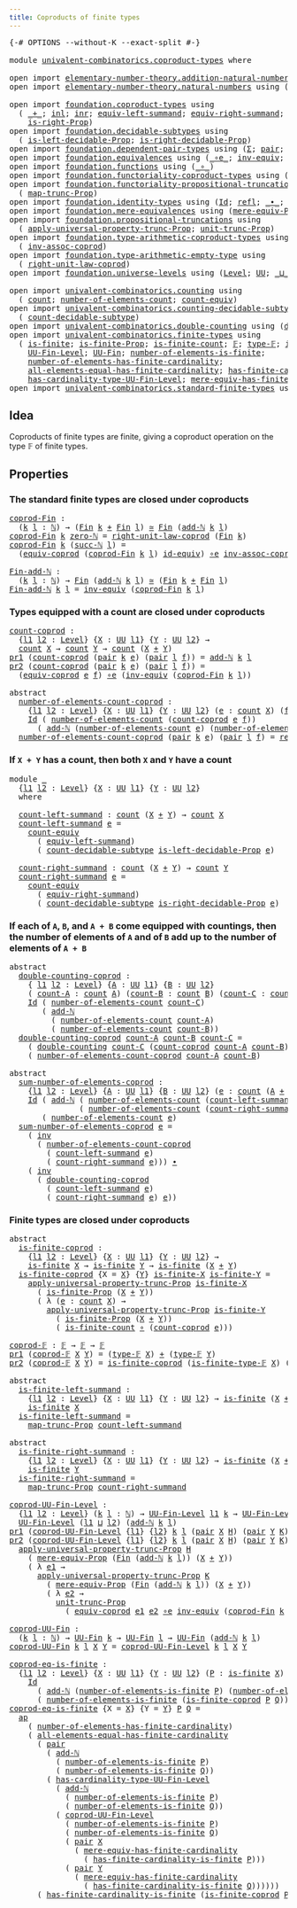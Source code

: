 ```yaml
---
title: Coproducts of finite types
---
```


<pre class="Agda"><a id="52" class="Symbol">{-#</a> <a id="56" class="Keyword">OPTIONS</a> <a id="64" class="Pragma">--without-K</a> <a id="76" class="Pragma">--exact-split</a> <a id="90" class="Symbol">#-}</a>

<a id="95" class="Keyword">module</a> <a id="102" href="univalent-combinatorics.coproduct-types.html" class="Module">univalent-combinatorics.coproduct-types</a> <a id="142" class="Keyword">where</a>

<a id="149" class="Keyword">open</a> <a id="154" class="Keyword">import</a> <a id="161" href="elementary-number-theory.addition-natural-numbers.html" class="Module">elementary-number-theory.addition-natural-numbers</a> <a id="211" class="Keyword">using</a> <a id="217" class="Symbol">(</a><a id="218" href="elementary-number-theory.addition-natural-numbers.html#1096" class="Function">add-ℕ</a><a id="223" class="Symbol">)</a>
<a id="225" class="Keyword">open</a> <a id="230" class="Keyword">import</a> <a id="237" href="elementary-number-theory.natural-numbers.html" class="Module">elementary-number-theory.natural-numbers</a> <a id="278" class="Keyword">using</a> <a id="284" class="Symbol">(</a><a id="285" href="elementary-number-theory.natural-numbers.html#1548" class="Datatype">ℕ</a><a id="286" class="Symbol">;</a> <a id="288" href="elementary-number-theory.natural-numbers.html#1569" class="InductiveConstructor">zero-ℕ</a><a id="294" class="Symbol">;</a> <a id="296" href="elementary-number-theory.natural-numbers.html#1582" class="InductiveConstructor">succ-ℕ</a><a id="302" class="Symbol">)</a>

<a id="305" class="Keyword">open</a> <a id="310" class="Keyword">import</a> <a id="317" href="foundation.coproduct-types.html" class="Module">foundation.coproduct-types</a> <a id="344" class="Keyword">using</a>
  <a id="352" class="Symbol">(</a> <a id="354" href="foundation.coproduct-types.html#1182" class="Datatype Operator">_+_</a><a id="357" class="Symbol">;</a> <a id="359" href="foundation.coproduct-types.html#1250" class="InductiveConstructor">inl</a><a id="362" class="Symbol">;</a> <a id="364" href="foundation.coproduct-types.html#1268" class="InductiveConstructor">inr</a><a id="367" class="Symbol">;</a> <a id="369" href="foundation.coproduct-types.html#3431" class="Function">equiv-left-summand</a><a id="387" class="Symbol">;</a> <a id="389" href="foundation.coproduct-types.html#4461" class="Function">equiv-right-summand</a><a id="408" class="Symbol">;</a> <a id="410" href="foundation.coproduct-types.html#1642" class="Function">is-left-Prop</a><a id="422" class="Symbol">;</a>
    <a id="428" href="foundation.coproduct-types.html#1936" class="Function">is-right-Prop</a><a id="441" class="Symbol">)</a>
<a id="443" class="Keyword">open</a> <a id="448" class="Keyword">import</a> <a id="455" href="foundation.decidable-subtypes.html" class="Module">foundation.decidable-subtypes</a> <a id="485" class="Keyword">using</a>
  <a id="493" class="Symbol">(</a> <a id="495" href="foundation.decidable-subtypes.html#3866" class="Function">is-left-decidable-Prop</a><a id="517" class="Symbol">;</a> <a id="519" href="foundation.decidable-subtypes.html#4263" class="Function">is-right-decidable-Prop</a><a id="542" class="Symbol">)</a>
<a id="544" class="Keyword">open</a> <a id="549" class="Keyword">import</a> <a id="556" href="foundation.dependent-pair-types.html" class="Module">foundation.dependent-pair-types</a> <a id="588" class="Keyword">using</a> <a id="594" class="Symbol">(</a><a id="595" href="foundation-core.dependent-pair-types.html#515" class="Record">Σ</a><a id="596" class="Symbol">;</a> <a id="598" href="foundation-core.dependent-pair-types.html#588" class="InductiveConstructor">pair</a><a id="602" class="Symbol">;</a> <a id="604" href="foundation-core.dependent-pair-types.html#605" class="Field">pr1</a><a id="607" class="Symbol">;</a> <a id="609" href="foundation-core.dependent-pair-types.html#617" class="Field">pr2</a><a id="612" class="Symbol">)</a>
<a id="614" class="Keyword">open</a> <a id="619" class="Keyword">import</a> <a id="626" href="foundation.equivalences.html" class="Module">foundation.equivalences</a> <a id="650" class="Keyword">using</a> <a id="656" class="Symbol">(</a><a id="657" href="foundation-core.equivalences.html#7869" class="Function Operator">_∘e_</a><a id="661" class="Symbol">;</a> <a id="663" href="foundation-core.equivalences.html#5721" class="Function">inv-equiv</a><a id="672" class="Symbol">;</a> <a id="674" href="foundation-core.equivalences.html#1621" class="Function Operator">_≃_</a><a id="677" class="Symbol">;</a> <a id="679" href="foundation-core.equivalences.html#2494" class="Function">id-equiv</a><a id="687" class="Symbol">)</a>
<a id="689" class="Keyword">open</a> <a id="694" class="Keyword">import</a> <a id="701" href="foundation.functions.html" class="Module">foundation.functions</a> <a id="722" class="Keyword">using</a> <a id="728" class="Symbol">(</a><a id="729" href="foundation-core.functions.html#420" class="Function Operator">_∘_</a><a id="732" class="Symbol">)</a>
<a id="734" class="Keyword">open</a> <a id="739" class="Keyword">import</a> <a id="746" href="foundation.functoriality-coproduct-types.html" class="Module">foundation.functoriality-coproduct-types</a> <a id="787" class="Keyword">using</a> <a id="793" class="Symbol">(</a><a id="794" href="foundation.functoriality-coproduct-types.html#7399" class="Function">equiv-coprod</a><a id="806" class="Symbol">)</a>
<a id="808" class="Keyword">open</a> <a id="813" class="Keyword">import</a> <a id="820" href="foundation.functoriality-propositional-truncation.html" class="Module">foundation.functoriality-propositional-truncation</a> <a id="870" class="Keyword">using</a>
  <a id="878" class="Symbol">(</a> <a id="880" href="foundation.functoriality-propositional-truncation.html#1456" class="Function">map-trunc-Prop</a><a id="894" class="Symbol">)</a>
<a id="896" class="Keyword">open</a> <a id="901" class="Keyword">import</a> <a id="908" href="foundation.identity-types.html" class="Module">foundation.identity-types</a> <a id="934" class="Keyword">using</a> <a id="940" class="Symbol">(</a><a id="941" href="foundation-core.identity-types.html#1767" class="Datatype">Id</a><a id="943" class="Symbol">;</a> <a id="945" href="foundation-core.identity-types.html#1820" class="InductiveConstructor">refl</a><a id="949" class="Symbol">;</a> <a id="951" href="foundation-core.identity-types.html#2425" class="Function Operator">_∙_</a><a id="954" class="Symbol">;</a> <a id="956" href="foundation-core.identity-types.html#2729" class="Function">inv</a><a id="959" class="Symbol">;</a> <a id="961" href="foundation-core.identity-types.html#4003" class="Function">ap</a><a id="963" class="Symbol">)</a>
<a id="965" class="Keyword">open</a> <a id="970" class="Keyword">import</a> <a id="977" href="foundation.mere-equivalences.html" class="Module">foundation.mere-equivalences</a> <a id="1006" class="Keyword">using</a> <a id="1012" class="Symbol">(</a><a id="1013" href="foundation.mere-equivalences.html#1301" class="Function">mere-equiv-Prop</a><a id="1028" class="Symbol">)</a>
<a id="1030" class="Keyword">open</a> <a id="1035" class="Keyword">import</a> <a id="1042" href="foundation.propositional-truncations.html" class="Module">foundation.propositional-truncations</a> <a id="1079" class="Keyword">using</a>
  <a id="1087" class="Symbol">(</a> <a id="1089" href="foundation.propositional-truncations.html#5775" class="Function">apply-universal-property-trunc-Prop</a><a id="1124" class="Symbol">;</a> <a id="1126" href="foundation.propositional-truncations.html#2293" class="Function">unit-trunc-Prop</a><a id="1141" class="Symbol">)</a>
<a id="1143" class="Keyword">open</a> <a id="1148" class="Keyword">import</a> <a id="1155" href="foundation.type-arithmetic-coproduct-types.html" class="Module">foundation.type-arithmetic-coproduct-types</a> <a id="1198" class="Keyword">using</a>
  <a id="1206" class="Symbol">(</a> <a id="1208" href="foundation.type-arithmetic-coproduct-types.html#3666" class="Function">inv-assoc-coprod</a><a id="1224" class="Symbol">)</a>
<a id="1226" class="Keyword">open</a> <a id="1231" class="Keyword">import</a> <a id="1238" href="foundation.type-arithmetic-empty-type.html" class="Module">foundation.type-arithmetic-empty-type</a> <a id="1276" class="Keyword">using</a>
  <a id="1284" class="Symbol">(</a> <a id="1286" href="foundation.type-arithmetic-empty-type.html#10598" class="Function">right-unit-law-coprod</a><a id="1307" class="Symbol">)</a>
<a id="1309" class="Keyword">open</a> <a id="1314" class="Keyword">import</a> <a id="1321" href="foundation.universe-levels.html" class="Module">foundation.universe-levels</a> <a id="1348" class="Keyword">using</a> <a id="1354" class="Symbol">(</a><a id="1355" href="Agda.Primitive.html#597" class="Postulate">Level</a><a id="1360" class="Symbol">;</a> <a id="1362" href="foundation-core.universe-levels.html#235" class="Primitive">UU</a><a id="1364" class="Symbol">;</a> <a id="1366" href="Agda.Primitive.html#810" class="Primitive Operator">_⊔_</a><a id="1369" class="Symbol">)</a>

<a id="1372" class="Keyword">open</a> <a id="1377" class="Keyword">import</a> <a id="1384" href="univalent-combinatorics.counting.html" class="Module">univalent-combinatorics.counting</a> <a id="1417" class="Keyword">using</a>
  <a id="1425" class="Symbol">(</a> <a id="1427" href="univalent-combinatorics.counting.html#1901" class="Function">count</a><a id="1432" class="Symbol">;</a> <a id="1434" href="univalent-combinatorics.counting.html#2029" class="Function">number-of-elements-count</a><a id="1458" class="Symbol">;</a> <a id="1460" href="univalent-combinatorics.counting.html#3395" class="Function">count-equiv</a><a id="1471" class="Symbol">)</a>
<a id="1473" class="Keyword">open</a> <a id="1478" class="Keyword">import</a> <a id="1485" href="univalent-combinatorics.counting-decidable-subtypes.html" class="Module">univalent-combinatorics.counting-decidable-subtypes</a> <a id="1537" class="Keyword">using</a>
  <a id="1545" class="Symbol">(</a> <a id="1547" href="univalent-combinatorics.counting-decidable-subtypes.html#4574" class="Function">count-decidable-subtype</a><a id="1570" class="Symbol">)</a>
<a id="1572" class="Keyword">open</a> <a id="1577" class="Keyword">import</a> <a id="1584" href="univalent-combinatorics.double-counting.html" class="Module">univalent-combinatorics.double-counting</a> <a id="1624" class="Keyword">using</a> <a id="1630" class="Symbol">(</a><a id="1631" href="univalent-combinatorics.double-counting.html#1110" class="Function">double-counting</a><a id="1646" class="Symbol">)</a>
<a id="1648" class="Keyword">open</a> <a id="1653" class="Keyword">import</a> <a id="1660" href="univalent-combinatorics.finite-types.html" class="Module">univalent-combinatorics.finite-types</a> <a id="1697" class="Keyword">using</a>
  <a id="1705" class="Symbol">(</a> <a id="1707" href="univalent-combinatorics.finite-types.html#4134" class="Function">is-finite</a><a id="1716" class="Symbol">;</a> <a id="1718" href="univalent-combinatorics.finite-types.html#4043" class="Function">is-finite-Prop</a><a id="1732" class="Symbol">;</a> <a id="1734" href="univalent-combinatorics.finite-types.html#4373" class="Function">is-finite-count</a><a id="1749" class="Symbol">;</a> <a id="1751" href="univalent-combinatorics.finite-types.html#4873" class="Function">𝔽</a><a id="1752" class="Symbol">;</a> <a id="1754" href="univalent-combinatorics.finite-types.html#4912" class="Function">type-𝔽</a><a id="1760" class="Symbol">;</a> <a id="1762" href="univalent-combinatorics.finite-types.html#4957" class="Function">is-finite-type-𝔽</a><a id="1778" class="Symbol">;</a>
    <a id="1784" href="univalent-combinatorics.finite-types.html#5385" class="Function">UU-Fin-Level</a><a id="1796" class="Symbol">;</a> <a id="1798" href="univalent-combinatorics.finite-types.html#5852" class="Function">UU-Fin</a><a id="1804" class="Symbol">;</a> <a id="1806" href="univalent-combinatorics.finite-types.html#12633" class="Function">number-of-elements-is-finite</a><a id="1834" class="Symbol">;</a>
    <a id="1840" href="univalent-combinatorics.finite-types.html#6290" class="Function">number-of-elements-has-finite-cardinality</a><a id="1881" class="Symbol">;</a>
    <a id="1887" href="univalent-combinatorics.finite-types.html#10667" class="Function">all-elements-equal-has-finite-cardinality</a><a id="1928" class="Symbol">;</a> <a id="1930" href="univalent-combinatorics.finite-types.html#12396" class="Function">has-finite-cardinality-is-finite</a><a id="1962" class="Symbol">;</a>
    <a id="1968" href="univalent-combinatorics.finite-types.html#5588" class="Function">has-cardinality-type-UU-Fin-Level</a><a id="2001" class="Symbol">;</a> <a id="2003" href="univalent-combinatorics.finite-types.html#6450" class="Function">mere-equiv-has-finite-cardinality</a><a id="2036" class="Symbol">)</a>
<a id="2038" class="Keyword">open</a> <a id="2043" class="Keyword">import</a> <a id="2050" href="univalent-combinatorics.standard-finite-types.html" class="Module">univalent-combinatorics.standard-finite-types</a> <a id="2096" class="Keyword">using</a> <a id="2102" class="Symbol">(</a><a id="2103" href="univalent-combinatorics.standard-finite-types.html#2393" class="Function">Fin</a><a id="2106" class="Symbol">)</a>
</pre>
## Idea

Coproducts of finite types are finite, giving a coproduct operation on the type 𝔽 of finite types.

## Properties

### The standard finite types are closed under coproducts

<pre class="Agda"><a id="coprod-Fin"></a><a id="2304" href="univalent-combinatorics.coproduct-types.html#2304" class="Function">coprod-Fin</a> <a id="2315" class="Symbol">:</a>
  <a id="2319" class="Symbol">(</a><a id="2320" href="univalent-combinatorics.coproduct-types.html#2320" class="Bound">k</a> <a id="2322" href="univalent-combinatorics.coproduct-types.html#2322" class="Bound">l</a> <a id="2324" class="Symbol">:</a> <a id="2326" href="elementary-number-theory.natural-numbers.html#1548" class="Datatype">ℕ</a><a id="2327" class="Symbol">)</a> <a id="2329" class="Symbol">→</a> <a id="2331" class="Symbol">(</a><a id="2332" href="univalent-combinatorics.standard-finite-types.html#2393" class="Function">Fin</a> <a id="2336" href="univalent-combinatorics.coproduct-types.html#2320" class="Bound">k</a> <a id="2338" href="foundation.coproduct-types.html#1182" class="Datatype Operator">+</a> <a id="2340" href="univalent-combinatorics.standard-finite-types.html#2393" class="Function">Fin</a> <a id="2344" href="univalent-combinatorics.coproduct-types.html#2322" class="Bound">l</a><a id="2345" class="Symbol">)</a> <a id="2347" href="foundation-core.equivalences.html#1621" class="Function Operator">≃</a> <a id="2349" href="univalent-combinatorics.standard-finite-types.html#2393" class="Function">Fin</a> <a id="2353" class="Symbol">(</a><a id="2354" href="elementary-number-theory.addition-natural-numbers.html#1096" class="Function">add-ℕ</a> <a id="2360" href="univalent-combinatorics.coproduct-types.html#2320" class="Bound">k</a> <a id="2362" href="univalent-combinatorics.coproduct-types.html#2322" class="Bound">l</a><a id="2363" class="Symbol">)</a>
<a id="2365" href="univalent-combinatorics.coproduct-types.html#2304" class="Function">coprod-Fin</a> <a id="2376" href="univalent-combinatorics.coproduct-types.html#2376" class="Bound">k</a> <a id="2378" href="elementary-number-theory.natural-numbers.html#1569" class="InductiveConstructor">zero-ℕ</a> <a id="2385" class="Symbol">=</a> <a id="2387" href="foundation.type-arithmetic-empty-type.html#10598" class="Function">right-unit-law-coprod</a> <a id="2409" class="Symbol">(</a><a id="2410" href="univalent-combinatorics.standard-finite-types.html#2393" class="Function">Fin</a> <a id="2414" href="univalent-combinatorics.coproduct-types.html#2376" class="Bound">k</a><a id="2415" class="Symbol">)</a>
<a id="2417" href="univalent-combinatorics.coproduct-types.html#2304" class="Function">coprod-Fin</a> <a id="2428" href="univalent-combinatorics.coproduct-types.html#2428" class="Bound">k</a> <a id="2430" class="Symbol">(</a><a id="2431" href="elementary-number-theory.natural-numbers.html#1582" class="InductiveConstructor">succ-ℕ</a> <a id="2438" href="univalent-combinatorics.coproduct-types.html#2438" class="Bound">l</a><a id="2439" class="Symbol">)</a> <a id="2441" class="Symbol">=</a>
  <a id="2445" class="Symbol">(</a><a id="2446" href="foundation.functoriality-coproduct-types.html#7399" class="Function">equiv-coprod</a> <a id="2459" class="Symbol">(</a><a id="2460" href="univalent-combinatorics.coproduct-types.html#2304" class="Function">coprod-Fin</a> <a id="2471" href="univalent-combinatorics.coproduct-types.html#2428" class="Bound">k</a> <a id="2473" href="univalent-combinatorics.coproduct-types.html#2438" class="Bound">l</a><a id="2474" class="Symbol">)</a> <a id="2476" href="foundation-core.equivalences.html#2494" class="Function">id-equiv</a><a id="2484" class="Symbol">)</a> <a id="2486" href="foundation-core.equivalences.html#7869" class="Function Operator">∘e</a> <a id="2489" href="foundation.type-arithmetic-coproduct-types.html#3666" class="Function">inv-assoc-coprod</a>

<a id="Fin-add-ℕ"></a><a id="2507" href="univalent-combinatorics.coproduct-types.html#2507" class="Function">Fin-add-ℕ</a> <a id="2517" class="Symbol">:</a>
  <a id="2521" class="Symbol">(</a><a id="2522" href="univalent-combinatorics.coproduct-types.html#2522" class="Bound">k</a> <a id="2524" href="univalent-combinatorics.coproduct-types.html#2524" class="Bound">l</a> <a id="2526" class="Symbol">:</a> <a id="2528" href="elementary-number-theory.natural-numbers.html#1548" class="Datatype">ℕ</a><a id="2529" class="Symbol">)</a> <a id="2531" class="Symbol">→</a> <a id="2533" href="univalent-combinatorics.standard-finite-types.html#2393" class="Function">Fin</a> <a id="2537" class="Symbol">(</a><a id="2538" href="elementary-number-theory.addition-natural-numbers.html#1096" class="Function">add-ℕ</a> <a id="2544" href="univalent-combinatorics.coproduct-types.html#2522" class="Bound">k</a> <a id="2546" href="univalent-combinatorics.coproduct-types.html#2524" class="Bound">l</a><a id="2547" class="Symbol">)</a> <a id="2549" href="foundation-core.equivalences.html#1621" class="Function Operator">≃</a> <a id="2551" class="Symbol">(</a><a id="2552" href="univalent-combinatorics.standard-finite-types.html#2393" class="Function">Fin</a> <a id="2556" href="univalent-combinatorics.coproduct-types.html#2522" class="Bound">k</a> <a id="2558" href="foundation.coproduct-types.html#1182" class="Datatype Operator">+</a> <a id="2560" href="univalent-combinatorics.standard-finite-types.html#2393" class="Function">Fin</a> <a id="2564" href="univalent-combinatorics.coproduct-types.html#2524" class="Bound">l</a><a id="2565" class="Symbol">)</a>
<a id="2567" href="univalent-combinatorics.coproduct-types.html#2507" class="Function">Fin-add-ℕ</a> <a id="2577" href="univalent-combinatorics.coproduct-types.html#2577" class="Bound">k</a> <a id="2579" href="univalent-combinatorics.coproduct-types.html#2579" class="Bound">l</a> <a id="2581" class="Symbol">=</a> <a id="2583" href="foundation-core.equivalences.html#5721" class="Function">inv-equiv</a> <a id="2593" class="Symbol">(</a><a id="2594" href="univalent-combinatorics.coproduct-types.html#2304" class="Function">coprod-Fin</a> <a id="2605" href="univalent-combinatorics.coproduct-types.html#2577" class="Bound">k</a> <a id="2607" href="univalent-combinatorics.coproduct-types.html#2579" class="Bound">l</a><a id="2608" class="Symbol">)</a>
</pre>
### Types equipped with a count are closed under coproducts

<pre class="Agda"><a id="count-coprod"></a><a id="2684" href="univalent-combinatorics.coproduct-types.html#2684" class="Function">count-coprod</a> <a id="2697" class="Symbol">:</a>
  <a id="2701" class="Symbol">{</a><a id="2702" href="univalent-combinatorics.coproduct-types.html#2702" class="Bound">l1</a> <a id="2705" href="univalent-combinatorics.coproduct-types.html#2705" class="Bound">l2</a> <a id="2708" class="Symbol">:</a> <a id="2710" href="Agda.Primitive.html#597" class="Postulate">Level</a><a id="2715" class="Symbol">}</a> <a id="2717" class="Symbol">{</a><a id="2718" href="univalent-combinatorics.coproduct-types.html#2718" class="Bound">X</a> <a id="2720" class="Symbol">:</a> <a id="2722" href="foundation-core.universe-levels.html#235" class="Primitive">UU</a> <a id="2725" href="univalent-combinatorics.coproduct-types.html#2702" class="Bound">l1</a><a id="2727" class="Symbol">}</a> <a id="2729" class="Symbol">{</a><a id="2730" href="univalent-combinatorics.coproduct-types.html#2730" class="Bound">Y</a> <a id="2732" class="Symbol">:</a> <a id="2734" href="foundation-core.universe-levels.html#235" class="Primitive">UU</a> <a id="2737" href="univalent-combinatorics.coproduct-types.html#2705" class="Bound">l2</a><a id="2739" class="Symbol">}</a> <a id="2741" class="Symbol">→</a>
  <a id="2745" href="univalent-combinatorics.counting.html#1901" class="Function">count</a> <a id="2751" href="univalent-combinatorics.coproduct-types.html#2718" class="Bound">X</a> <a id="2753" class="Symbol">→</a> <a id="2755" href="univalent-combinatorics.counting.html#1901" class="Function">count</a> <a id="2761" href="univalent-combinatorics.coproduct-types.html#2730" class="Bound">Y</a> <a id="2763" class="Symbol">→</a> <a id="2765" href="univalent-combinatorics.counting.html#1901" class="Function">count</a> <a id="2771" class="Symbol">(</a><a id="2772" href="univalent-combinatorics.coproduct-types.html#2718" class="Bound">X</a> <a id="2774" href="foundation.coproduct-types.html#1182" class="Datatype Operator">+</a> <a id="2776" href="univalent-combinatorics.coproduct-types.html#2730" class="Bound">Y</a><a id="2777" class="Symbol">)</a>
<a id="2779" href="foundation-core.dependent-pair-types.html#605" class="Field">pr1</a> <a id="2783" class="Symbol">(</a><a id="2784" href="univalent-combinatorics.coproduct-types.html#2684" class="Function">count-coprod</a> <a id="2797" class="Symbol">(</a><a id="2798" href="foundation-core.dependent-pair-types.html#588" class="InductiveConstructor">pair</a> <a id="2803" href="univalent-combinatorics.coproduct-types.html#2803" class="Bound">k</a> <a id="2805" href="univalent-combinatorics.coproduct-types.html#2805" class="Bound">e</a><a id="2806" class="Symbol">)</a> <a id="2808" class="Symbol">(</a><a id="2809" href="foundation-core.dependent-pair-types.html#588" class="InductiveConstructor">pair</a> <a id="2814" href="univalent-combinatorics.coproduct-types.html#2814" class="Bound">l</a> <a id="2816" href="univalent-combinatorics.coproduct-types.html#2816" class="Bound">f</a><a id="2817" class="Symbol">))</a> <a id="2820" class="Symbol">=</a> <a id="2822" href="elementary-number-theory.addition-natural-numbers.html#1096" class="Function">add-ℕ</a> <a id="2828" href="univalent-combinatorics.coproduct-types.html#2803" class="Bound">k</a> <a id="2830" href="univalent-combinatorics.coproduct-types.html#2814" class="Bound">l</a>
<a id="2832" href="foundation-core.dependent-pair-types.html#617" class="Field">pr2</a> <a id="2836" class="Symbol">(</a><a id="2837" href="univalent-combinatorics.coproduct-types.html#2684" class="Function">count-coprod</a> <a id="2850" class="Symbol">(</a><a id="2851" href="foundation-core.dependent-pair-types.html#588" class="InductiveConstructor">pair</a> <a id="2856" href="univalent-combinatorics.coproduct-types.html#2856" class="Bound">k</a> <a id="2858" href="univalent-combinatorics.coproduct-types.html#2858" class="Bound">e</a><a id="2859" class="Symbol">)</a> <a id="2861" class="Symbol">(</a><a id="2862" href="foundation-core.dependent-pair-types.html#588" class="InductiveConstructor">pair</a> <a id="2867" href="univalent-combinatorics.coproduct-types.html#2867" class="Bound">l</a> <a id="2869" href="univalent-combinatorics.coproduct-types.html#2869" class="Bound">f</a><a id="2870" class="Symbol">))</a> <a id="2873" class="Symbol">=</a>
  <a id="2877" class="Symbol">(</a><a id="2878" href="foundation.functoriality-coproduct-types.html#7399" class="Function">equiv-coprod</a> <a id="2891" href="univalent-combinatorics.coproduct-types.html#2858" class="Bound">e</a> <a id="2893" href="univalent-combinatorics.coproduct-types.html#2869" class="Bound">f</a><a id="2894" class="Symbol">)</a> <a id="2896" href="foundation-core.equivalences.html#7869" class="Function Operator">∘e</a> <a id="2899" class="Symbol">(</a><a id="2900" href="foundation-core.equivalences.html#5721" class="Function">inv-equiv</a> <a id="2910" class="Symbol">(</a><a id="2911" href="univalent-combinatorics.coproduct-types.html#2304" class="Function">coprod-Fin</a> <a id="2922" href="univalent-combinatorics.coproduct-types.html#2856" class="Bound">k</a> <a id="2924" href="univalent-combinatorics.coproduct-types.html#2867" class="Bound">l</a><a id="2925" class="Symbol">))</a>

<a id="2929" class="Keyword">abstract</a>
  <a id="number-of-elements-count-coprod"></a><a id="2940" href="univalent-combinatorics.coproduct-types.html#2940" class="Function">number-of-elements-count-coprod</a> <a id="2972" class="Symbol">:</a>
    <a id="2978" class="Symbol">{</a><a id="2979" href="univalent-combinatorics.coproduct-types.html#2979" class="Bound">l1</a> <a id="2982" href="univalent-combinatorics.coproduct-types.html#2982" class="Bound">l2</a> <a id="2985" class="Symbol">:</a> <a id="2987" href="Agda.Primitive.html#597" class="Postulate">Level</a><a id="2992" class="Symbol">}</a> <a id="2994" class="Symbol">{</a><a id="2995" href="univalent-combinatorics.coproduct-types.html#2995" class="Bound">X</a> <a id="2997" class="Symbol">:</a> <a id="2999" href="foundation-core.universe-levels.html#235" class="Primitive">UU</a> <a id="3002" href="univalent-combinatorics.coproduct-types.html#2979" class="Bound">l1</a><a id="3004" class="Symbol">}</a> <a id="3006" class="Symbol">{</a><a id="3007" href="univalent-combinatorics.coproduct-types.html#3007" class="Bound">Y</a> <a id="3009" class="Symbol">:</a> <a id="3011" href="foundation-core.universe-levels.html#235" class="Primitive">UU</a> <a id="3014" href="univalent-combinatorics.coproduct-types.html#2982" class="Bound">l2</a><a id="3016" class="Symbol">}</a> <a id="3018" class="Symbol">(</a><a id="3019" href="univalent-combinatorics.coproduct-types.html#3019" class="Bound">e</a> <a id="3021" class="Symbol">:</a> <a id="3023" href="univalent-combinatorics.counting.html#1901" class="Function">count</a> <a id="3029" href="univalent-combinatorics.coproduct-types.html#2995" class="Bound">X</a><a id="3030" class="Symbol">)</a> <a id="3032" class="Symbol">(</a><a id="3033" href="univalent-combinatorics.coproduct-types.html#3033" class="Bound">f</a> <a id="3035" class="Symbol">:</a> <a id="3037" href="univalent-combinatorics.counting.html#1901" class="Function">count</a> <a id="3043" href="univalent-combinatorics.coproduct-types.html#3007" class="Bound">Y</a><a id="3044" class="Symbol">)</a> <a id="3046" class="Symbol">→</a>
    <a id="3052" href="foundation-core.identity-types.html#1767" class="Datatype">Id</a> <a id="3055" class="Symbol">(</a> <a id="3057" href="univalent-combinatorics.counting.html#2029" class="Function">number-of-elements-count</a> <a id="3082" class="Symbol">(</a><a id="3083" href="univalent-combinatorics.coproduct-types.html#2684" class="Function">count-coprod</a> <a id="3096" href="univalent-combinatorics.coproduct-types.html#3019" class="Bound">e</a> <a id="3098" href="univalent-combinatorics.coproduct-types.html#3033" class="Bound">f</a><a id="3099" class="Symbol">))</a>
      <a id="3108" class="Symbol">(</a> <a id="3110" href="elementary-number-theory.addition-natural-numbers.html#1096" class="Function">add-ℕ</a> <a id="3116" class="Symbol">(</a><a id="3117" href="univalent-combinatorics.counting.html#2029" class="Function">number-of-elements-count</a> <a id="3142" href="univalent-combinatorics.coproduct-types.html#3019" class="Bound">e</a><a id="3143" class="Symbol">)</a> <a id="3145" class="Symbol">(</a><a id="3146" href="univalent-combinatorics.counting.html#2029" class="Function">number-of-elements-count</a> <a id="3171" href="univalent-combinatorics.coproduct-types.html#3033" class="Bound">f</a><a id="3172" class="Symbol">))</a>
  <a id="3177" href="univalent-combinatorics.coproduct-types.html#2940" class="Function">number-of-elements-count-coprod</a> <a id="3209" class="Symbol">(</a><a id="3210" href="foundation-core.dependent-pair-types.html#588" class="InductiveConstructor">pair</a> <a id="3215" href="univalent-combinatorics.coproduct-types.html#3215" class="Bound">k</a> <a id="3217" href="univalent-combinatorics.coproduct-types.html#3217" class="Bound">e</a><a id="3218" class="Symbol">)</a> <a id="3220" class="Symbol">(</a><a id="3221" href="foundation-core.dependent-pair-types.html#588" class="InductiveConstructor">pair</a> <a id="3226" href="univalent-combinatorics.coproduct-types.html#3226" class="Bound">l</a> <a id="3228" href="univalent-combinatorics.coproduct-types.html#3228" class="Bound">f</a><a id="3229" class="Symbol">)</a> <a id="3231" class="Symbol">=</a> <a id="3233" href="foundation-core.identity-types.html#1820" class="InductiveConstructor">refl</a>
</pre>
### If `X + Y` has a count, then both `X` and `Y` have a count

<pre class="Agda"><a id="3315" class="Keyword">module</a> <a id="3322" href="univalent-combinatorics.coproduct-types.html#3322" class="Module">_</a>
  <a id="3326" class="Symbol">{</a><a id="3327" href="univalent-combinatorics.coproduct-types.html#3327" class="Bound">l1</a> <a id="3330" href="univalent-combinatorics.coproduct-types.html#3330" class="Bound">l2</a> <a id="3333" class="Symbol">:</a> <a id="3335" href="Agda.Primitive.html#597" class="Postulate">Level</a><a id="3340" class="Symbol">}</a> <a id="3342" class="Symbol">{</a><a id="3343" href="univalent-combinatorics.coproduct-types.html#3343" class="Bound">X</a> <a id="3345" class="Symbol">:</a> <a id="3347" href="foundation-core.universe-levels.html#235" class="Primitive">UU</a> <a id="3350" href="univalent-combinatorics.coproduct-types.html#3327" class="Bound">l1</a><a id="3352" class="Symbol">}</a> <a id="3354" class="Symbol">{</a><a id="3355" href="univalent-combinatorics.coproduct-types.html#3355" class="Bound">Y</a> <a id="3357" class="Symbol">:</a> <a id="3359" href="foundation-core.universe-levels.html#235" class="Primitive">UU</a> <a id="3362" href="univalent-combinatorics.coproduct-types.html#3330" class="Bound">l2</a><a id="3364" class="Symbol">}</a>
  <a id="3368" class="Keyword">where</a>
  
  <a id="3379" href="univalent-combinatorics.coproduct-types.html#3379" class="Function">count-left-summand</a> <a id="3398" class="Symbol">:</a> <a id="3400" href="univalent-combinatorics.counting.html#1901" class="Function">count</a> <a id="3406" class="Symbol">(</a><a id="3407" href="univalent-combinatorics.coproduct-types.html#3343" class="Bound">X</a> <a id="3409" href="foundation.coproduct-types.html#1182" class="Datatype Operator">+</a> <a id="3411" href="univalent-combinatorics.coproduct-types.html#3355" class="Bound">Y</a><a id="3412" class="Symbol">)</a> <a id="3414" class="Symbol">→</a> <a id="3416" href="univalent-combinatorics.counting.html#1901" class="Function">count</a> <a id="3422" href="univalent-combinatorics.coproduct-types.html#3343" class="Bound">X</a>
  <a id="3426" href="univalent-combinatorics.coproduct-types.html#3379" class="Function">count-left-summand</a> <a id="3445" href="univalent-combinatorics.coproduct-types.html#3445" class="Bound">e</a> <a id="3447" class="Symbol">=</a>
    <a id="3453" href="univalent-combinatorics.counting.html#3395" class="Function">count-equiv</a>
      <a id="3471" class="Symbol">(</a> <a id="3473" href="foundation.coproduct-types.html#3431" class="Function">equiv-left-summand</a><a id="3491" class="Symbol">)</a>
      <a id="3499" class="Symbol">(</a> <a id="3501" href="univalent-combinatorics.counting-decidable-subtypes.html#4574" class="Function">count-decidable-subtype</a> <a id="3525" href="foundation.decidable-subtypes.html#3866" class="Function">is-left-decidable-Prop</a> <a id="3548" href="univalent-combinatorics.coproduct-types.html#3445" class="Bound">e</a><a id="3549" class="Symbol">)</a>

  <a id="3554" href="univalent-combinatorics.coproduct-types.html#3554" class="Function">count-right-summand</a> <a id="3574" class="Symbol">:</a> <a id="3576" href="univalent-combinatorics.counting.html#1901" class="Function">count</a> <a id="3582" class="Symbol">(</a><a id="3583" href="univalent-combinatorics.coproduct-types.html#3343" class="Bound">X</a> <a id="3585" href="foundation.coproduct-types.html#1182" class="Datatype Operator">+</a> <a id="3587" href="univalent-combinatorics.coproduct-types.html#3355" class="Bound">Y</a><a id="3588" class="Symbol">)</a> <a id="3590" class="Symbol">→</a> <a id="3592" href="univalent-combinatorics.counting.html#1901" class="Function">count</a> <a id="3598" href="univalent-combinatorics.coproduct-types.html#3355" class="Bound">Y</a>
  <a id="3602" href="univalent-combinatorics.coproduct-types.html#3554" class="Function">count-right-summand</a> <a id="3622" href="univalent-combinatorics.coproduct-types.html#3622" class="Bound">e</a> <a id="3624" class="Symbol">=</a>
    <a id="3630" href="univalent-combinatorics.counting.html#3395" class="Function">count-equiv</a>
      <a id="3648" class="Symbol">(</a> <a id="3650" href="foundation.coproduct-types.html#4461" class="Function">equiv-right-summand</a><a id="3669" class="Symbol">)</a>
      <a id="3677" class="Symbol">(</a> <a id="3679" href="univalent-combinatorics.counting-decidable-subtypes.html#4574" class="Function">count-decidable-subtype</a> <a id="3703" href="foundation.decidable-subtypes.html#4263" class="Function">is-right-decidable-Prop</a> <a id="3727" href="univalent-combinatorics.coproduct-types.html#3622" class="Bound">e</a><a id="3728" class="Symbol">)</a>
</pre>
### If each of `A`, `B`, and `A + B` come equipped with countings, then the number of elements of `A` and of `B` add up to the number of elements of `A + B`

<pre class="Agda"><a id="3901" class="Keyword">abstract</a>
  <a id="double-counting-coprod"></a><a id="3912" href="univalent-combinatorics.coproduct-types.html#3912" class="Function">double-counting-coprod</a> <a id="3935" class="Symbol">:</a>
    <a id="3941" class="Symbol">{</a> <a id="3943" href="univalent-combinatorics.coproduct-types.html#3943" class="Bound">l1</a> <a id="3946" href="univalent-combinatorics.coproduct-types.html#3946" class="Bound">l2</a> <a id="3949" class="Symbol">:</a> <a id="3951" href="Agda.Primitive.html#597" class="Postulate">Level</a><a id="3956" class="Symbol">}</a> <a id="3958" class="Symbol">{</a><a id="3959" href="univalent-combinatorics.coproduct-types.html#3959" class="Bound">A</a> <a id="3961" class="Symbol">:</a> <a id="3963" href="foundation-core.universe-levels.html#235" class="Primitive">UU</a> <a id="3966" href="univalent-combinatorics.coproduct-types.html#3943" class="Bound">l1</a><a id="3968" class="Symbol">}</a> <a id="3970" class="Symbol">{</a><a id="3971" href="univalent-combinatorics.coproduct-types.html#3971" class="Bound">B</a> <a id="3973" class="Symbol">:</a> <a id="3975" href="foundation-core.universe-levels.html#235" class="Primitive">UU</a> <a id="3978" href="univalent-combinatorics.coproduct-types.html#3946" class="Bound">l2</a><a id="3980" class="Symbol">}</a>
    <a id="3986" class="Symbol">(</a> <a id="3988" href="univalent-combinatorics.coproduct-types.html#3988" class="Bound">count-A</a> <a id="3996" class="Symbol">:</a> <a id="3998" href="univalent-combinatorics.counting.html#1901" class="Function">count</a> <a id="4004" href="univalent-combinatorics.coproduct-types.html#3959" class="Bound">A</a><a id="4005" class="Symbol">)</a> <a id="4007" class="Symbol">(</a><a id="4008" href="univalent-combinatorics.coproduct-types.html#4008" class="Bound">count-B</a> <a id="4016" class="Symbol">:</a> <a id="4018" href="univalent-combinatorics.counting.html#1901" class="Function">count</a> <a id="4024" href="univalent-combinatorics.coproduct-types.html#3971" class="Bound">B</a><a id="4025" class="Symbol">)</a> <a id="4027" class="Symbol">(</a><a id="4028" href="univalent-combinatorics.coproduct-types.html#4028" class="Bound">count-C</a> <a id="4036" class="Symbol">:</a> <a id="4038" href="univalent-combinatorics.counting.html#1901" class="Function">count</a> <a id="4044" class="Symbol">(</a><a id="4045" href="univalent-combinatorics.coproduct-types.html#3959" class="Bound">A</a> <a id="4047" href="foundation.coproduct-types.html#1182" class="Datatype Operator">+</a> <a id="4049" href="univalent-combinatorics.coproduct-types.html#3971" class="Bound">B</a><a id="4050" class="Symbol">))</a> <a id="4053" class="Symbol">→</a>
    <a id="4059" href="foundation-core.identity-types.html#1767" class="Datatype">Id</a> <a id="4062" class="Symbol">(</a> <a id="4064" href="univalent-combinatorics.counting.html#2029" class="Function">number-of-elements-count</a> <a id="4089" href="univalent-combinatorics.coproduct-types.html#4028" class="Bound">count-C</a><a id="4096" class="Symbol">)</a>
       <a id="4105" class="Symbol">(</a> <a id="4107" href="elementary-number-theory.addition-natural-numbers.html#1096" class="Function">add-ℕ</a>
         <a id="4122" class="Symbol">(</a> <a id="4124" href="univalent-combinatorics.counting.html#2029" class="Function">number-of-elements-count</a> <a id="4149" href="univalent-combinatorics.coproduct-types.html#3988" class="Bound">count-A</a><a id="4156" class="Symbol">)</a>
         <a id="4167" class="Symbol">(</a> <a id="4169" href="univalent-combinatorics.counting.html#2029" class="Function">number-of-elements-count</a> <a id="4194" href="univalent-combinatorics.coproduct-types.html#4008" class="Bound">count-B</a><a id="4201" class="Symbol">))</a>
  <a id="4206" href="univalent-combinatorics.coproduct-types.html#3912" class="Function">double-counting-coprod</a> <a id="4229" href="univalent-combinatorics.coproduct-types.html#4229" class="Bound">count-A</a> <a id="4237" href="univalent-combinatorics.coproduct-types.html#4237" class="Bound">count-B</a> <a id="4245" href="univalent-combinatorics.coproduct-types.html#4245" class="Bound">count-C</a> <a id="4253" class="Symbol">=</a>
    <a id="4259" class="Symbol">(</a> <a id="4261" href="univalent-combinatorics.double-counting.html#1110" class="Function">double-counting</a> <a id="4277" href="univalent-combinatorics.coproduct-types.html#4245" class="Bound">count-C</a> <a id="4285" class="Symbol">(</a><a id="4286" href="univalent-combinatorics.coproduct-types.html#2684" class="Function">count-coprod</a> <a id="4299" href="univalent-combinatorics.coproduct-types.html#4229" class="Bound">count-A</a> <a id="4307" href="univalent-combinatorics.coproduct-types.html#4237" class="Bound">count-B</a><a id="4314" class="Symbol">))</a> <a id="4317" href="foundation-core.identity-types.html#2425" class="Function Operator">∙</a>
    <a id="4323" class="Symbol">(</a> <a id="4325" href="univalent-combinatorics.coproduct-types.html#2940" class="Function">number-of-elements-count-coprod</a> <a id="4357" href="univalent-combinatorics.coproduct-types.html#4229" class="Bound">count-A</a> <a id="4365" href="univalent-combinatorics.coproduct-types.html#4237" class="Bound">count-B</a><a id="4372" class="Symbol">)</a>

<a id="4375" class="Keyword">abstract</a>
  <a id="sum-number-of-elements-coprod"></a><a id="4386" href="univalent-combinatorics.coproduct-types.html#4386" class="Function">sum-number-of-elements-coprod</a> <a id="4416" class="Symbol">:</a>
    <a id="4422" class="Symbol">{</a><a id="4423" href="univalent-combinatorics.coproduct-types.html#4423" class="Bound">l1</a> <a id="4426" href="univalent-combinatorics.coproduct-types.html#4426" class="Bound">l2</a> <a id="4429" class="Symbol">:</a> <a id="4431" href="Agda.Primitive.html#597" class="Postulate">Level</a><a id="4436" class="Symbol">}</a> <a id="4438" class="Symbol">{</a><a id="4439" href="univalent-combinatorics.coproduct-types.html#4439" class="Bound">A</a> <a id="4441" class="Symbol">:</a> <a id="4443" href="foundation-core.universe-levels.html#235" class="Primitive">UU</a> <a id="4446" href="univalent-combinatorics.coproduct-types.html#4423" class="Bound">l1</a><a id="4448" class="Symbol">}</a> <a id="4450" class="Symbol">{</a><a id="4451" href="univalent-combinatorics.coproduct-types.html#4451" class="Bound">B</a> <a id="4453" class="Symbol">:</a> <a id="4455" href="foundation-core.universe-levels.html#235" class="Primitive">UU</a> <a id="4458" href="univalent-combinatorics.coproduct-types.html#4426" class="Bound">l2</a><a id="4460" class="Symbol">}</a> <a id="4462" class="Symbol">(</a><a id="4463" href="univalent-combinatorics.coproduct-types.html#4463" class="Bound">e</a> <a id="4465" class="Symbol">:</a> <a id="4467" href="univalent-combinatorics.counting.html#1901" class="Function">count</a> <a id="4473" class="Symbol">(</a><a id="4474" href="univalent-combinatorics.coproduct-types.html#4439" class="Bound">A</a> <a id="4476" href="foundation.coproduct-types.html#1182" class="Datatype Operator">+</a> <a id="4478" href="univalent-combinatorics.coproduct-types.html#4451" class="Bound">B</a><a id="4479" class="Symbol">))</a> <a id="4482" class="Symbol">→</a>
    <a id="4488" href="foundation-core.identity-types.html#1767" class="Datatype">Id</a> <a id="4491" class="Symbol">(</a> <a id="4493" href="elementary-number-theory.addition-natural-numbers.html#1096" class="Function">add-ℕ</a> <a id="4499" class="Symbol">(</a> <a id="4501" href="univalent-combinatorics.counting.html#2029" class="Function">number-of-elements-count</a> <a id="4526" class="Symbol">(</a><a id="4527" href="univalent-combinatorics.coproduct-types.html#3379" class="Function">count-left-summand</a> <a id="4546" href="univalent-combinatorics.coproduct-types.html#4463" class="Bound">e</a><a id="4547" class="Symbol">))</a>
               <a id="4565" class="Symbol">(</a> <a id="4567" href="univalent-combinatorics.counting.html#2029" class="Function">number-of-elements-count</a> <a id="4592" class="Symbol">(</a><a id="4593" href="univalent-combinatorics.coproduct-types.html#3554" class="Function">count-right-summand</a> <a id="4613" href="univalent-combinatorics.coproduct-types.html#4463" class="Bound">e</a><a id="4614" class="Symbol">)))</a>
       <a id="4625" class="Symbol">(</a> <a id="4627" href="univalent-combinatorics.counting.html#2029" class="Function">number-of-elements-count</a> <a id="4652" href="univalent-combinatorics.coproduct-types.html#4463" class="Bound">e</a><a id="4653" class="Symbol">)</a>
  <a id="4657" href="univalent-combinatorics.coproduct-types.html#4386" class="Function">sum-number-of-elements-coprod</a> <a id="4687" href="univalent-combinatorics.coproduct-types.html#4687" class="Bound">e</a> <a id="4689" class="Symbol">=</a>
    <a id="4695" class="Symbol">(</a> <a id="4697" href="foundation-core.identity-types.html#2729" class="Function">inv</a>
      <a id="4707" class="Symbol">(</a> <a id="4709" href="univalent-combinatorics.coproduct-types.html#2940" class="Function">number-of-elements-count-coprod</a>
        <a id="4749" class="Symbol">(</a> <a id="4751" href="univalent-combinatorics.coproduct-types.html#3379" class="Function">count-left-summand</a> <a id="4770" href="univalent-combinatorics.coproduct-types.html#4687" class="Bound">e</a><a id="4771" class="Symbol">)</a>
        <a id="4781" class="Symbol">(</a> <a id="4783" href="univalent-combinatorics.coproduct-types.html#3554" class="Function">count-right-summand</a> <a id="4803" href="univalent-combinatorics.coproduct-types.html#4687" class="Bound">e</a><a id="4804" class="Symbol">)))</a> <a id="4808" href="foundation-core.identity-types.html#2425" class="Function Operator">∙</a>
    <a id="4814" class="Symbol">(</a> <a id="4816" href="foundation-core.identity-types.html#2729" class="Function">inv</a>
      <a id="4826" class="Symbol">(</a> <a id="4828" href="univalent-combinatorics.coproduct-types.html#3912" class="Function">double-counting-coprod</a>
        <a id="4859" class="Symbol">(</a> <a id="4861" href="univalent-combinatorics.coproduct-types.html#3379" class="Function">count-left-summand</a> <a id="4880" href="univalent-combinatorics.coproduct-types.html#4687" class="Bound">e</a><a id="4881" class="Symbol">)</a>
        <a id="4891" class="Symbol">(</a> <a id="4893" href="univalent-combinatorics.coproduct-types.html#3554" class="Function">count-right-summand</a> <a id="4913" href="univalent-combinatorics.coproduct-types.html#4687" class="Bound">e</a><a id="4914" class="Symbol">)</a> <a id="4916" href="univalent-combinatorics.coproduct-types.html#4687" class="Bound">e</a><a id="4917" class="Symbol">))</a>
</pre>
### Finite types are closed under coproducts

<pre class="Agda"><a id="4979" class="Keyword">abstract</a>
  <a id="is-finite-coprod"></a><a id="4990" href="univalent-combinatorics.coproduct-types.html#4990" class="Function">is-finite-coprod</a> <a id="5007" class="Symbol">:</a>
    <a id="5013" class="Symbol">{</a><a id="5014" href="univalent-combinatorics.coproduct-types.html#5014" class="Bound">l1</a> <a id="5017" href="univalent-combinatorics.coproduct-types.html#5017" class="Bound">l2</a> <a id="5020" class="Symbol">:</a> <a id="5022" href="Agda.Primitive.html#597" class="Postulate">Level</a><a id="5027" class="Symbol">}</a> <a id="5029" class="Symbol">{</a><a id="5030" href="univalent-combinatorics.coproduct-types.html#5030" class="Bound">X</a> <a id="5032" class="Symbol">:</a> <a id="5034" href="foundation-core.universe-levels.html#235" class="Primitive">UU</a> <a id="5037" href="univalent-combinatorics.coproduct-types.html#5014" class="Bound">l1</a><a id="5039" class="Symbol">}</a> <a id="5041" class="Symbol">{</a><a id="5042" href="univalent-combinatorics.coproduct-types.html#5042" class="Bound">Y</a> <a id="5044" class="Symbol">:</a> <a id="5046" href="foundation-core.universe-levels.html#235" class="Primitive">UU</a> <a id="5049" href="univalent-combinatorics.coproduct-types.html#5017" class="Bound">l2</a><a id="5051" class="Symbol">}</a> <a id="5053" class="Symbol">→</a>
    <a id="5059" href="univalent-combinatorics.finite-types.html#4134" class="Function">is-finite</a> <a id="5069" href="univalent-combinatorics.coproduct-types.html#5030" class="Bound">X</a> <a id="5071" class="Symbol">→</a> <a id="5073" href="univalent-combinatorics.finite-types.html#4134" class="Function">is-finite</a> <a id="5083" href="univalent-combinatorics.coproduct-types.html#5042" class="Bound">Y</a> <a id="5085" class="Symbol">→</a> <a id="5087" href="univalent-combinatorics.finite-types.html#4134" class="Function">is-finite</a> <a id="5097" class="Symbol">(</a><a id="5098" href="univalent-combinatorics.coproduct-types.html#5030" class="Bound">X</a> <a id="5100" href="foundation.coproduct-types.html#1182" class="Datatype Operator">+</a> <a id="5102" href="univalent-combinatorics.coproduct-types.html#5042" class="Bound">Y</a><a id="5103" class="Symbol">)</a>
  <a id="5107" href="univalent-combinatorics.coproduct-types.html#4990" class="Function">is-finite-coprod</a> <a id="5124" class="Symbol">{</a><a id="5125" class="Argument">X</a> <a id="5127" class="Symbol">=</a> <a id="5129" href="univalent-combinatorics.coproduct-types.html#5129" class="Bound">X</a><a id="5130" class="Symbol">}</a> <a id="5132" class="Symbol">{</a><a id="5133" href="univalent-combinatorics.coproduct-types.html#5133" class="Bound">Y</a><a id="5134" class="Symbol">}</a> <a id="5136" href="univalent-combinatorics.coproduct-types.html#5136" class="Bound">is-finite-X</a> <a id="5148" href="univalent-combinatorics.coproduct-types.html#5148" class="Bound">is-finite-Y</a> <a id="5160" class="Symbol">=</a>
    <a id="5166" href="foundation.propositional-truncations.html#5775" class="Function">apply-universal-property-trunc-Prop</a> <a id="5202" href="univalent-combinatorics.coproduct-types.html#5136" class="Bound">is-finite-X</a>
      <a id="5220" class="Symbol">(</a> <a id="5222" href="univalent-combinatorics.finite-types.html#4043" class="Function">is-finite-Prop</a> <a id="5237" class="Symbol">(</a><a id="5238" href="univalent-combinatorics.coproduct-types.html#5129" class="Bound">X</a> <a id="5240" href="foundation.coproduct-types.html#1182" class="Datatype Operator">+</a> <a id="5242" href="univalent-combinatorics.coproduct-types.html#5133" class="Bound">Y</a><a id="5243" class="Symbol">))</a>
      <a id="5252" class="Symbol">(</a> <a id="5254" class="Symbol">λ</a> <a id="5256" class="Symbol">(</a><a id="5257" href="univalent-combinatorics.coproduct-types.html#5257" class="Bound">e</a> <a id="5259" class="Symbol">:</a> <a id="5261" href="univalent-combinatorics.counting.html#1901" class="Function">count</a> <a id="5267" href="univalent-combinatorics.coproduct-types.html#5129" class="Bound">X</a><a id="5268" class="Symbol">)</a> <a id="5270" class="Symbol">→</a>
        <a id="5280" href="foundation.propositional-truncations.html#5775" class="Function">apply-universal-property-trunc-Prop</a> <a id="5316" href="univalent-combinatorics.coproduct-types.html#5148" class="Bound">is-finite-Y</a>
          <a id="5338" class="Symbol">(</a> <a id="5340" href="univalent-combinatorics.finite-types.html#4043" class="Function">is-finite-Prop</a> <a id="5355" class="Symbol">(</a><a id="5356" href="univalent-combinatorics.coproduct-types.html#5129" class="Bound">X</a> <a id="5358" href="foundation.coproduct-types.html#1182" class="Datatype Operator">+</a> <a id="5360" href="univalent-combinatorics.coproduct-types.html#5133" class="Bound">Y</a><a id="5361" class="Symbol">))</a>
          <a id="5374" class="Symbol">(</a> <a id="5376" href="univalent-combinatorics.finite-types.html#4373" class="Function">is-finite-count</a> <a id="5392" href="foundation-core.functions.html#420" class="Function Operator">∘</a> <a id="5394" class="Symbol">(</a><a id="5395" href="univalent-combinatorics.coproduct-types.html#2684" class="Function">count-coprod</a> <a id="5408" href="univalent-combinatorics.coproduct-types.html#5257" class="Bound">e</a><a id="5409" class="Symbol">)))</a>

<a id="coprod-𝔽"></a><a id="5414" href="univalent-combinatorics.coproduct-types.html#5414" class="Function">coprod-𝔽</a> <a id="5423" class="Symbol">:</a> <a id="5425" href="univalent-combinatorics.finite-types.html#4873" class="Function">𝔽</a> <a id="5427" class="Symbol">→</a> <a id="5429" href="univalent-combinatorics.finite-types.html#4873" class="Function">𝔽</a> <a id="5431" class="Symbol">→</a> <a id="5433" href="univalent-combinatorics.finite-types.html#4873" class="Function">𝔽</a>
<a id="5435" href="foundation-core.dependent-pair-types.html#605" class="Field">pr1</a> <a id="5439" class="Symbol">(</a><a id="5440" href="univalent-combinatorics.coproduct-types.html#5414" class="Function">coprod-𝔽</a> <a id="5449" href="univalent-combinatorics.coproduct-types.html#5449" class="Bound">X</a> <a id="5451" href="univalent-combinatorics.coproduct-types.html#5451" class="Bound">Y</a><a id="5452" class="Symbol">)</a> <a id="5454" class="Symbol">=</a> <a id="5456" class="Symbol">(</a><a id="5457" href="univalent-combinatorics.finite-types.html#4912" class="Function">type-𝔽</a> <a id="5464" href="univalent-combinatorics.coproduct-types.html#5449" class="Bound">X</a><a id="5465" class="Symbol">)</a> <a id="5467" href="foundation.coproduct-types.html#1182" class="Datatype Operator">+</a> <a id="5469" class="Symbol">(</a><a id="5470" href="univalent-combinatorics.finite-types.html#4912" class="Function">type-𝔽</a> <a id="5477" href="univalent-combinatorics.coproduct-types.html#5451" class="Bound">Y</a><a id="5478" class="Symbol">)</a>
<a id="5480" href="foundation-core.dependent-pair-types.html#617" class="Field">pr2</a> <a id="5484" class="Symbol">(</a><a id="5485" href="univalent-combinatorics.coproduct-types.html#5414" class="Function">coprod-𝔽</a> <a id="5494" href="univalent-combinatorics.coproduct-types.html#5494" class="Bound">X</a> <a id="5496" href="univalent-combinatorics.coproduct-types.html#5496" class="Bound">Y</a><a id="5497" class="Symbol">)</a> <a id="5499" class="Symbol">=</a> <a id="5501" href="univalent-combinatorics.coproduct-types.html#4990" class="Function">is-finite-coprod</a> <a id="5518" class="Symbol">(</a><a id="5519" href="univalent-combinatorics.finite-types.html#4957" class="Function">is-finite-type-𝔽</a> <a id="5536" href="univalent-combinatorics.coproduct-types.html#5494" class="Bound">X</a><a id="5537" class="Symbol">)</a> <a id="5539" class="Symbol">(</a><a id="5540" href="univalent-combinatorics.finite-types.html#4957" class="Function">is-finite-type-𝔽</a> <a id="5557" href="univalent-combinatorics.coproduct-types.html#5496" class="Bound">Y</a><a id="5558" class="Symbol">)</a>

<a id="5561" class="Keyword">abstract</a>
  <a id="is-finite-left-summand"></a><a id="5572" href="univalent-combinatorics.coproduct-types.html#5572" class="Function">is-finite-left-summand</a> <a id="5595" class="Symbol">:</a>
    <a id="5601" class="Symbol">{</a><a id="5602" href="univalent-combinatorics.coproduct-types.html#5602" class="Bound">l1</a> <a id="5605" href="univalent-combinatorics.coproduct-types.html#5605" class="Bound">l2</a> <a id="5608" class="Symbol">:</a> <a id="5610" href="Agda.Primitive.html#597" class="Postulate">Level</a><a id="5615" class="Symbol">}</a> <a id="5617" class="Symbol">{</a><a id="5618" href="univalent-combinatorics.coproduct-types.html#5618" class="Bound">X</a> <a id="5620" class="Symbol">:</a> <a id="5622" href="foundation-core.universe-levels.html#235" class="Primitive">UU</a> <a id="5625" href="univalent-combinatorics.coproduct-types.html#5602" class="Bound">l1</a><a id="5627" class="Symbol">}</a> <a id="5629" class="Symbol">{</a><a id="5630" href="univalent-combinatorics.coproduct-types.html#5630" class="Bound">Y</a> <a id="5632" class="Symbol">:</a> <a id="5634" href="foundation-core.universe-levels.html#235" class="Primitive">UU</a> <a id="5637" href="univalent-combinatorics.coproduct-types.html#5605" class="Bound">l2</a><a id="5639" class="Symbol">}</a> <a id="5641" class="Symbol">→</a> <a id="5643" href="univalent-combinatorics.finite-types.html#4134" class="Function">is-finite</a> <a id="5653" class="Symbol">(</a><a id="5654" href="univalent-combinatorics.coproduct-types.html#5618" class="Bound">X</a> <a id="5656" href="foundation.coproduct-types.html#1182" class="Datatype Operator">+</a> <a id="5658" href="univalent-combinatorics.coproduct-types.html#5630" class="Bound">Y</a><a id="5659" class="Symbol">)</a> <a id="5661" class="Symbol">→</a>
    <a id="5667" href="univalent-combinatorics.finite-types.html#4134" class="Function">is-finite</a> <a id="5677" href="univalent-combinatorics.coproduct-types.html#5618" class="Bound">X</a>
  <a id="5681" href="univalent-combinatorics.coproduct-types.html#5572" class="Function">is-finite-left-summand</a> <a id="5704" class="Symbol">=</a>
    <a id="5710" href="foundation.functoriality-propositional-truncation.html#1456" class="Function">map-trunc-Prop</a> <a id="5725" href="univalent-combinatorics.coproduct-types.html#3379" class="Function">count-left-summand</a>

<a id="5745" class="Keyword">abstract</a>
  <a id="is-finite-right-summand"></a><a id="5756" href="univalent-combinatorics.coproduct-types.html#5756" class="Function">is-finite-right-summand</a> <a id="5780" class="Symbol">:</a>
    <a id="5786" class="Symbol">{</a><a id="5787" href="univalent-combinatorics.coproduct-types.html#5787" class="Bound">l1</a> <a id="5790" href="univalent-combinatorics.coproduct-types.html#5790" class="Bound">l2</a> <a id="5793" class="Symbol">:</a> <a id="5795" href="Agda.Primitive.html#597" class="Postulate">Level</a><a id="5800" class="Symbol">}</a> <a id="5802" class="Symbol">{</a><a id="5803" href="univalent-combinatorics.coproduct-types.html#5803" class="Bound">X</a> <a id="5805" class="Symbol">:</a> <a id="5807" href="foundation-core.universe-levels.html#235" class="Primitive">UU</a> <a id="5810" href="univalent-combinatorics.coproduct-types.html#5787" class="Bound">l1</a><a id="5812" class="Symbol">}</a> <a id="5814" class="Symbol">{</a><a id="5815" href="univalent-combinatorics.coproduct-types.html#5815" class="Bound">Y</a> <a id="5817" class="Symbol">:</a> <a id="5819" href="foundation-core.universe-levels.html#235" class="Primitive">UU</a> <a id="5822" href="univalent-combinatorics.coproduct-types.html#5790" class="Bound">l2</a><a id="5824" class="Symbol">}</a> <a id="5826" class="Symbol">→</a> <a id="5828" href="univalent-combinatorics.finite-types.html#4134" class="Function">is-finite</a> <a id="5838" class="Symbol">(</a><a id="5839" href="univalent-combinatorics.coproduct-types.html#5803" class="Bound">X</a> <a id="5841" href="foundation.coproduct-types.html#1182" class="Datatype Operator">+</a> <a id="5843" href="univalent-combinatorics.coproduct-types.html#5815" class="Bound">Y</a><a id="5844" class="Symbol">)</a> <a id="5846" class="Symbol">→</a>
    <a id="5852" href="univalent-combinatorics.finite-types.html#4134" class="Function">is-finite</a> <a id="5862" href="univalent-combinatorics.coproduct-types.html#5815" class="Bound">Y</a>
  <a id="5866" href="univalent-combinatorics.coproduct-types.html#5756" class="Function">is-finite-right-summand</a> <a id="5890" class="Symbol">=</a>
    <a id="5896" href="foundation.functoriality-propositional-truncation.html#1456" class="Function">map-trunc-Prop</a> <a id="5911" href="univalent-combinatorics.coproduct-types.html#3554" class="Function">count-right-summand</a>

<a id="coprod-UU-Fin-Level"></a><a id="5932" href="univalent-combinatorics.coproduct-types.html#5932" class="Function">coprod-UU-Fin-Level</a> <a id="5952" class="Symbol">:</a>
  <a id="5956" class="Symbol">{</a><a id="5957" href="univalent-combinatorics.coproduct-types.html#5957" class="Bound">l1</a> <a id="5960" href="univalent-combinatorics.coproduct-types.html#5960" class="Bound">l2</a> <a id="5963" class="Symbol">:</a> <a id="5965" href="Agda.Primitive.html#597" class="Postulate">Level</a><a id="5970" class="Symbol">}</a> <a id="5972" class="Symbol">(</a><a id="5973" href="univalent-combinatorics.coproduct-types.html#5973" class="Bound">k</a> <a id="5975" href="univalent-combinatorics.coproduct-types.html#5975" class="Bound">l</a> <a id="5977" class="Symbol">:</a> <a id="5979" href="elementary-number-theory.natural-numbers.html#1548" class="Datatype">ℕ</a><a id="5980" class="Symbol">)</a> <a id="5982" class="Symbol">→</a> <a id="5984" href="univalent-combinatorics.finite-types.html#5385" class="Function">UU-Fin-Level</a> <a id="5997" href="univalent-combinatorics.coproduct-types.html#5957" class="Bound">l1</a> <a id="6000" href="univalent-combinatorics.coproduct-types.html#5973" class="Bound">k</a> <a id="6002" class="Symbol">→</a> <a id="6004" href="univalent-combinatorics.finite-types.html#5385" class="Function">UU-Fin-Level</a> <a id="6017" href="univalent-combinatorics.coproduct-types.html#5960" class="Bound">l2</a> <a id="6020" href="univalent-combinatorics.coproduct-types.html#5975" class="Bound">l</a> <a id="6022" class="Symbol">→</a>
  <a id="6026" href="univalent-combinatorics.finite-types.html#5385" class="Function">UU-Fin-Level</a> <a id="6039" class="Symbol">(</a><a id="6040" href="univalent-combinatorics.coproduct-types.html#5957" class="Bound">l1</a> <a id="6043" href="Agda.Primitive.html#810" class="Primitive Operator">⊔</a> <a id="6045" href="univalent-combinatorics.coproduct-types.html#5960" class="Bound">l2</a><a id="6047" class="Symbol">)</a> <a id="6049" class="Symbol">(</a><a id="6050" href="elementary-number-theory.addition-natural-numbers.html#1096" class="Function">add-ℕ</a> <a id="6056" href="univalent-combinatorics.coproduct-types.html#5973" class="Bound">k</a> <a id="6058" href="univalent-combinatorics.coproduct-types.html#5975" class="Bound">l</a><a id="6059" class="Symbol">)</a>
<a id="6061" href="foundation-core.dependent-pair-types.html#605" class="Field">pr1</a> <a id="6065" class="Symbol">(</a><a id="6066" href="univalent-combinatorics.coproduct-types.html#5932" class="Function">coprod-UU-Fin-Level</a> <a id="6086" class="Symbol">{</a><a id="6087" href="univalent-combinatorics.coproduct-types.html#6087" class="Bound">l1</a><a id="6089" class="Symbol">}</a> <a id="6091" class="Symbol">{</a><a id="6092" href="univalent-combinatorics.coproduct-types.html#6092" class="Bound">l2</a><a id="6094" class="Symbol">}</a> <a id="6096" href="univalent-combinatorics.coproduct-types.html#6096" class="Bound">k</a> <a id="6098" href="univalent-combinatorics.coproduct-types.html#6098" class="Bound">l</a> <a id="6100" class="Symbol">(</a><a id="6101" href="foundation-core.dependent-pair-types.html#588" class="InductiveConstructor">pair</a> <a id="6106" href="univalent-combinatorics.coproduct-types.html#6106" class="Bound">X</a> <a id="6108" href="univalent-combinatorics.coproduct-types.html#6108" class="Bound">H</a><a id="6109" class="Symbol">)</a> <a id="6111" class="Symbol">(</a><a id="6112" href="foundation-core.dependent-pair-types.html#588" class="InductiveConstructor">pair</a> <a id="6117" href="univalent-combinatorics.coproduct-types.html#6117" class="Bound">Y</a> <a id="6119" href="univalent-combinatorics.coproduct-types.html#6119" class="Bound">K</a><a id="6120" class="Symbol">))</a> <a id="6123" class="Symbol">=</a> <a id="6125" href="univalent-combinatorics.coproduct-types.html#6106" class="Bound">X</a> <a id="6127" href="foundation.coproduct-types.html#1182" class="Datatype Operator">+</a> <a id="6129" href="univalent-combinatorics.coproduct-types.html#6117" class="Bound">Y</a>
<a id="6131" href="foundation-core.dependent-pair-types.html#617" class="Field">pr2</a> <a id="6135" class="Symbol">(</a><a id="6136" href="univalent-combinatorics.coproduct-types.html#5932" class="Function">coprod-UU-Fin-Level</a> <a id="6156" class="Symbol">{</a><a id="6157" href="univalent-combinatorics.coproduct-types.html#6157" class="Bound">l1</a><a id="6159" class="Symbol">}</a> <a id="6161" class="Symbol">{</a><a id="6162" href="univalent-combinatorics.coproduct-types.html#6162" class="Bound">l2</a><a id="6164" class="Symbol">}</a> <a id="6166" href="univalent-combinatorics.coproduct-types.html#6166" class="Bound">k</a> <a id="6168" href="univalent-combinatorics.coproduct-types.html#6168" class="Bound">l</a> <a id="6170" class="Symbol">(</a><a id="6171" href="foundation-core.dependent-pair-types.html#588" class="InductiveConstructor">pair</a> <a id="6176" href="univalent-combinatorics.coproduct-types.html#6176" class="Bound">X</a> <a id="6178" href="univalent-combinatorics.coproduct-types.html#6178" class="Bound">H</a><a id="6179" class="Symbol">)</a> <a id="6181" class="Symbol">(</a><a id="6182" href="foundation-core.dependent-pair-types.html#588" class="InductiveConstructor">pair</a> <a id="6187" href="univalent-combinatorics.coproduct-types.html#6187" class="Bound">Y</a> <a id="6189" href="univalent-combinatorics.coproduct-types.html#6189" class="Bound">K</a><a id="6190" class="Symbol">))</a> <a id="6193" class="Symbol">=</a>
  <a id="6197" href="foundation.propositional-truncations.html#5775" class="Function">apply-universal-property-trunc-Prop</a> <a id="6233" href="univalent-combinatorics.coproduct-types.html#6178" class="Bound">H</a>
    <a id="6239" class="Symbol">(</a> <a id="6241" href="foundation.mere-equivalences.html#1301" class="Function">mere-equiv-Prop</a> <a id="6257" class="Symbol">(</a><a id="6258" href="univalent-combinatorics.standard-finite-types.html#2393" class="Function">Fin</a> <a id="6262" class="Symbol">(</a><a id="6263" href="elementary-number-theory.addition-natural-numbers.html#1096" class="Function">add-ℕ</a> <a id="6269" href="univalent-combinatorics.coproduct-types.html#6166" class="Bound">k</a> <a id="6271" href="univalent-combinatorics.coproduct-types.html#6168" class="Bound">l</a><a id="6272" class="Symbol">))</a> <a id="6275" class="Symbol">(</a><a id="6276" href="univalent-combinatorics.coproduct-types.html#6176" class="Bound">X</a> <a id="6278" href="foundation.coproduct-types.html#1182" class="Datatype Operator">+</a> <a id="6280" href="univalent-combinatorics.coproduct-types.html#6187" class="Bound">Y</a><a id="6281" class="Symbol">))</a>
    <a id="6288" class="Symbol">(</a> <a id="6290" class="Symbol">λ</a> <a id="6292" href="univalent-combinatorics.coproduct-types.html#6292" class="Bound">e1</a> <a id="6295" class="Symbol">→</a>
      <a id="6303" href="foundation.propositional-truncations.html#5775" class="Function">apply-universal-property-trunc-Prop</a> <a id="6339" href="univalent-combinatorics.coproduct-types.html#6189" class="Bound">K</a>
        <a id="6349" class="Symbol">(</a> <a id="6351" href="foundation.mere-equivalences.html#1301" class="Function">mere-equiv-Prop</a> <a id="6367" class="Symbol">(</a><a id="6368" href="univalent-combinatorics.standard-finite-types.html#2393" class="Function">Fin</a> <a id="6372" class="Symbol">(</a><a id="6373" href="elementary-number-theory.addition-natural-numbers.html#1096" class="Function">add-ℕ</a> <a id="6379" href="univalent-combinatorics.coproduct-types.html#6166" class="Bound">k</a> <a id="6381" href="univalent-combinatorics.coproduct-types.html#6168" class="Bound">l</a><a id="6382" class="Symbol">))</a> <a id="6385" class="Symbol">(</a><a id="6386" href="univalent-combinatorics.coproduct-types.html#6176" class="Bound">X</a> <a id="6388" href="foundation.coproduct-types.html#1182" class="Datatype Operator">+</a> <a id="6390" href="univalent-combinatorics.coproduct-types.html#6187" class="Bound">Y</a><a id="6391" class="Symbol">))</a>
        <a id="6402" class="Symbol">(</a> <a id="6404" class="Symbol">λ</a> <a id="6406" href="univalent-combinatorics.coproduct-types.html#6406" class="Bound">e2</a> <a id="6409" class="Symbol">→</a>
          <a id="6421" href="foundation.propositional-truncations.html#2293" class="Function">unit-trunc-Prop</a>
            <a id="6449" class="Symbol">(</a> <a id="6451" href="foundation.functoriality-coproduct-types.html#7399" class="Function">equiv-coprod</a> <a id="6464" href="univalent-combinatorics.coproduct-types.html#6292" class="Bound">e1</a> <a id="6467" href="univalent-combinatorics.coproduct-types.html#6406" class="Bound">e2</a> <a id="6470" href="foundation-core.equivalences.html#7869" class="Function Operator">∘e</a> <a id="6473" href="foundation-core.equivalences.html#5721" class="Function">inv-equiv</a> <a id="6483" class="Symbol">(</a><a id="6484" href="univalent-combinatorics.coproduct-types.html#2304" class="Function">coprod-Fin</a> <a id="6495" href="univalent-combinatorics.coproduct-types.html#6166" class="Bound">k</a> <a id="6497" href="univalent-combinatorics.coproduct-types.html#6168" class="Bound">l</a><a id="6498" class="Symbol">))))</a>

<a id="coprod-UU-Fin"></a><a id="6504" href="univalent-combinatorics.coproduct-types.html#6504" class="Function">coprod-UU-Fin</a> <a id="6518" class="Symbol">:</a>
  <a id="6522" class="Symbol">(</a><a id="6523" href="univalent-combinatorics.coproduct-types.html#6523" class="Bound">k</a> <a id="6525" href="univalent-combinatorics.coproduct-types.html#6525" class="Bound">l</a> <a id="6527" class="Symbol">:</a> <a id="6529" href="elementary-number-theory.natural-numbers.html#1548" class="Datatype">ℕ</a><a id="6530" class="Symbol">)</a> <a id="6532" class="Symbol">→</a> <a id="6534" href="univalent-combinatorics.finite-types.html#5852" class="Function">UU-Fin</a> <a id="6541" href="univalent-combinatorics.coproduct-types.html#6523" class="Bound">k</a> <a id="6543" class="Symbol">→</a> <a id="6545" href="univalent-combinatorics.finite-types.html#5852" class="Function">UU-Fin</a> <a id="6552" href="univalent-combinatorics.coproduct-types.html#6525" class="Bound">l</a> <a id="6554" class="Symbol">→</a> <a id="6556" href="univalent-combinatorics.finite-types.html#5852" class="Function">UU-Fin</a> <a id="6563" class="Symbol">(</a><a id="6564" href="elementary-number-theory.addition-natural-numbers.html#1096" class="Function">add-ℕ</a> <a id="6570" href="univalent-combinatorics.coproduct-types.html#6523" class="Bound">k</a> <a id="6572" href="univalent-combinatorics.coproduct-types.html#6525" class="Bound">l</a><a id="6573" class="Symbol">)</a>
<a id="6575" href="univalent-combinatorics.coproduct-types.html#6504" class="Function">coprod-UU-Fin</a> <a id="6589" href="univalent-combinatorics.coproduct-types.html#6589" class="Bound">k</a> <a id="6591" href="univalent-combinatorics.coproduct-types.html#6591" class="Bound">l</a> <a id="6593" href="univalent-combinatorics.coproduct-types.html#6593" class="Bound">X</a> <a id="6595" href="univalent-combinatorics.coproduct-types.html#6595" class="Bound">Y</a> <a id="6597" class="Symbol">=</a> <a id="6599" href="univalent-combinatorics.coproduct-types.html#5932" class="Function">coprod-UU-Fin-Level</a> <a id="6619" href="univalent-combinatorics.coproduct-types.html#6589" class="Bound">k</a> <a id="6621" href="univalent-combinatorics.coproduct-types.html#6591" class="Bound">l</a> <a id="6623" href="univalent-combinatorics.coproduct-types.html#6593" class="Bound">X</a> <a id="6625" href="univalent-combinatorics.coproduct-types.html#6595" class="Bound">Y</a>

<a id="coprod-eq-is-finite"></a><a id="6628" href="univalent-combinatorics.coproduct-types.html#6628" class="Function">coprod-eq-is-finite</a> <a id="6648" class="Symbol">:</a>
  <a id="6652" class="Symbol">{</a><a id="6653" href="univalent-combinatorics.coproduct-types.html#6653" class="Bound">l1</a> <a id="6656" href="univalent-combinatorics.coproduct-types.html#6656" class="Bound">l2</a> <a id="6659" class="Symbol">:</a> <a id="6661" href="Agda.Primitive.html#597" class="Postulate">Level</a><a id="6666" class="Symbol">}</a> <a id="6668" class="Symbol">{</a><a id="6669" href="univalent-combinatorics.coproduct-types.html#6669" class="Bound">X</a> <a id="6671" class="Symbol">:</a> <a id="6673" href="foundation-core.universe-levels.html#235" class="Primitive">UU</a> <a id="6676" href="univalent-combinatorics.coproduct-types.html#6653" class="Bound">l1</a><a id="6678" class="Symbol">}</a> <a id="6680" class="Symbol">{</a><a id="6681" href="univalent-combinatorics.coproduct-types.html#6681" class="Bound">Y</a> <a id="6683" class="Symbol">:</a> <a id="6685" href="foundation-core.universe-levels.html#235" class="Primitive">UU</a> <a id="6688" href="univalent-combinatorics.coproduct-types.html#6656" class="Bound">l2</a><a id="6690" class="Symbol">}</a> <a id="6692" class="Symbol">(</a><a id="6693" href="univalent-combinatorics.coproduct-types.html#6693" class="Bound">P</a> <a id="6695" class="Symbol">:</a> <a id="6697" href="univalent-combinatorics.finite-types.html#4134" class="Function">is-finite</a> <a id="6707" href="univalent-combinatorics.coproduct-types.html#6669" class="Bound">X</a><a id="6708" class="Symbol">)</a> <a id="6710" class="Symbol">(</a><a id="6711" href="univalent-combinatorics.coproduct-types.html#6711" class="Bound">Q</a> <a id="6713" class="Symbol">:</a> <a id="6715" href="univalent-combinatorics.finite-types.html#4134" class="Function">is-finite</a> <a id="6725" href="univalent-combinatorics.coproduct-types.html#6681" class="Bound">Y</a><a id="6726" class="Symbol">)</a> <a id="6728" class="Symbol">→</a>
    <a id="6734" href="foundation-core.identity-types.html#1767" class="Datatype">Id</a>
      <a id="6743" class="Symbol">(</a> <a id="6745" href="elementary-number-theory.addition-natural-numbers.html#1096" class="Function">add-ℕ</a> <a id="6751" class="Symbol">(</a><a id="6752" href="univalent-combinatorics.finite-types.html#12633" class="Function">number-of-elements-is-finite</a> <a id="6781" href="univalent-combinatorics.coproduct-types.html#6693" class="Bound">P</a><a id="6782" class="Symbol">)</a> <a id="6784" class="Symbol">(</a><a id="6785" href="univalent-combinatorics.finite-types.html#12633" class="Function">number-of-elements-is-finite</a> <a id="6814" href="univalent-combinatorics.coproduct-types.html#6711" class="Bound">Q</a><a id="6815" class="Symbol">))</a>
      <a id="6824" class="Symbol">(</a> <a id="6826" href="univalent-combinatorics.finite-types.html#12633" class="Function">number-of-elements-is-finite</a> <a id="6855" class="Symbol">(</a><a id="6856" href="univalent-combinatorics.coproduct-types.html#4990" class="Function">is-finite-coprod</a> <a id="6873" href="univalent-combinatorics.coproduct-types.html#6693" class="Bound">P</a> <a id="6875" href="univalent-combinatorics.coproduct-types.html#6711" class="Bound">Q</a><a id="6876" class="Symbol">))</a>
<a id="6879" href="univalent-combinatorics.coproduct-types.html#6628" class="Function">coprod-eq-is-finite</a> <a id="6899" class="Symbol">{</a><a id="6900" class="Argument">X</a> <a id="6902" class="Symbol">=</a> <a id="6904" href="univalent-combinatorics.coproduct-types.html#6904" class="Bound">X</a><a id="6905" class="Symbol">}</a> <a id="6907" class="Symbol">{</a><a id="6908" class="Argument">Y</a> <a id="6910" class="Symbol">=</a> <a id="6912" href="univalent-combinatorics.coproduct-types.html#6912" class="Bound">Y</a><a id="6913" class="Symbol">}</a> <a id="6915" href="univalent-combinatorics.coproduct-types.html#6915" class="Bound">P</a> <a id="6917" href="univalent-combinatorics.coproduct-types.html#6917" class="Bound">Q</a> <a id="6919" class="Symbol">=</a>
  <a id="6923" href="foundation-core.identity-types.html#4003" class="Function">ap</a>
    <a id="6930" class="Symbol">(</a> <a id="6932" href="univalent-combinatorics.finite-types.html#6290" class="Function">number-of-elements-has-finite-cardinality</a><a id="6973" class="Symbol">)</a>
    <a id="6979" class="Symbol">(</a> <a id="6981" href="univalent-combinatorics.finite-types.html#10667" class="Function">all-elements-equal-has-finite-cardinality</a>
      <a id="7029" class="Symbol">(</a> <a id="7031" href="foundation-core.dependent-pair-types.html#588" class="InductiveConstructor">pair</a>
        <a id="7044" class="Symbol">(</a> <a id="7046" href="elementary-number-theory.addition-natural-numbers.html#1096" class="Function">add-ℕ</a>
          <a id="7062" class="Symbol">(</a> <a id="7064" href="univalent-combinatorics.finite-types.html#12633" class="Function">number-of-elements-is-finite</a> <a id="7093" href="univalent-combinatorics.coproduct-types.html#6915" class="Bound">P</a><a id="7094" class="Symbol">)</a>
          <a id="7106" class="Symbol">(</a> <a id="7108" href="univalent-combinatorics.finite-types.html#12633" class="Function">number-of-elements-is-finite</a> <a id="7137" href="univalent-combinatorics.coproduct-types.html#6917" class="Bound">Q</a><a id="7138" class="Symbol">))</a>
        <a id="7149" class="Symbol">(</a> <a id="7151" href="univalent-combinatorics.finite-types.html#5588" class="Function">has-cardinality-type-UU-Fin-Level</a>
          <a id="7195" class="Symbol">(</a> <a id="7197" href="elementary-number-theory.addition-natural-numbers.html#1096" class="Function">add-ℕ</a>
            <a id="7215" class="Symbol">(</a> <a id="7217" href="univalent-combinatorics.finite-types.html#12633" class="Function">number-of-elements-is-finite</a> <a id="7246" href="univalent-combinatorics.coproduct-types.html#6915" class="Bound">P</a><a id="7247" class="Symbol">)</a>
            <a id="7261" class="Symbol">(</a> <a id="7263" href="univalent-combinatorics.finite-types.html#12633" class="Function">number-of-elements-is-finite</a> <a id="7292" href="univalent-combinatorics.coproduct-types.html#6917" class="Bound">Q</a><a id="7293" class="Symbol">))</a>
          <a id="7306" class="Symbol">(</a> <a id="7308" href="univalent-combinatorics.coproduct-types.html#5932" class="Function">coprod-UU-Fin-Level</a>
            <a id="7340" class="Symbol">(</a> <a id="7342" href="univalent-combinatorics.finite-types.html#12633" class="Function">number-of-elements-is-finite</a> <a id="7371" href="univalent-combinatorics.coproduct-types.html#6915" class="Bound">P</a><a id="7372" class="Symbol">)</a>
            <a id="7386" class="Symbol">(</a> <a id="7388" href="univalent-combinatorics.finite-types.html#12633" class="Function">number-of-elements-is-finite</a> <a id="7417" href="univalent-combinatorics.coproduct-types.html#6917" class="Bound">Q</a><a id="7418" class="Symbol">)</a>
            <a id="7432" class="Symbol">(</a> <a id="7434" href="foundation-core.dependent-pair-types.html#588" class="InductiveConstructor">pair</a> <a id="7439" href="univalent-combinatorics.coproduct-types.html#6904" class="Bound">X</a>
              <a id="7455" class="Symbol">(</a> <a id="7457" href="univalent-combinatorics.finite-types.html#6450" class="Function">mere-equiv-has-finite-cardinality</a>
                <a id="7507" class="Symbol">(</a> <a id="7509" href="univalent-combinatorics.finite-types.html#12396" class="Function">has-finite-cardinality-is-finite</a> <a id="7542" href="univalent-combinatorics.coproduct-types.html#6915" class="Bound">P</a><a id="7543" class="Symbol">)))</a>
            <a id="7559" class="Symbol">(</a> <a id="7561" href="foundation-core.dependent-pair-types.html#588" class="InductiveConstructor">pair</a> <a id="7566" href="univalent-combinatorics.coproduct-types.html#6912" class="Bound">Y</a>
              <a id="7582" class="Symbol">(</a> <a id="7584" href="univalent-combinatorics.finite-types.html#6450" class="Function">mere-equiv-has-finite-cardinality</a>
                <a id="7634" class="Symbol">(</a> <a id="7636" href="univalent-combinatorics.finite-types.html#12396" class="Function">has-finite-cardinality-is-finite</a> <a id="7669" href="univalent-combinatorics.coproduct-types.html#6917" class="Bound">Q</a><a id="7670" class="Symbol">))))))</a>
      <a id="7683" class="Symbol">(</a> <a id="7685" href="univalent-combinatorics.finite-types.html#12396" class="Function">has-finite-cardinality-is-finite</a> <a id="7718" class="Symbol">(</a><a id="7719" href="univalent-combinatorics.coproduct-types.html#4990" class="Function">is-finite-coprod</a> <a id="7736" href="univalent-combinatorics.coproduct-types.html#6915" class="Bound">P</a> <a id="7738" href="univalent-combinatorics.coproduct-types.html#6917" class="Bound">Q</a><a id="7739" class="Symbol">)))</a>
</pre>